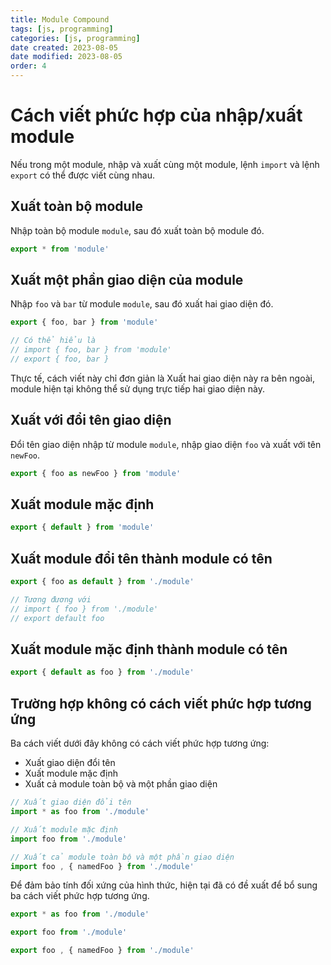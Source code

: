 ```yaml
---
title: Module Compound
tags: [js, programming]
categories: [js, programming]
date created: 2023-08-05
date modified: 2023-08-05
order: 4
---
```


# Cách viết phức hợp của nhập/xuất module

Nếu trong một module, nhập và xuất cùng một module, lệnh `import` và lệnh `export` có thể được viết cùng nhau.

## Xuất toàn bộ module

Nhập toàn bộ module `module`, sau đó xuất toàn bộ module đó.

```js
export * from 'module'
```

## Xuất một phần giao diện của module

Nhập `foo` và `bar` từ module `module`, sau đó xuất hai giao diện đó.

```js
export { foo, bar } from 'module'

// Có thể hiểu là
// import { foo, bar } from 'module'
// export { foo, bar }
```

Thực tế, cách viết này chỉ đơn giản là Xuất hai giao diện này ra bên ngoài, module hiện tại không thể sử dụng trực tiếp hai giao diện này.

## Xuất với đổi tên giao diện

Đổi tên giao diện nhập từ module `module`, nhập giao diện `foo` và xuất với tên `newFoo`.

```js
export { foo as newFoo } from 'module'
```

## Xuất module mặc định

```js
export { default } from 'module'
```

## Xuất module đổi tên thành module có tên

```js
export { foo as default } from './module'

// Tương đương với
// import { foo } from './module'
// export default foo
```

## Xuất module mặc định thành module có tên

```js
export { default as foo } from './module'
```

## Trường hợp không có cách viết phức hợp tương ứng

Ba cách viết dưới đây không có cách viết phức hợp tương ứng:

- Xuất giao diện đổi tên
- Xuất module mặc định
- Xuất cả module toàn bộ và một phần giao diện

```js
// Xuất giao diện đổi tên
import * as foo from './module'

// Xuất module mặc định
import foo from './module'

// Xuất cả module toàn bộ và một phần giao diện
import foo , { namedFoo } from './module'
```

Để đảm bảo tính đối xứng của hình thức, hiện tại đã có đề xuất để bổ sung ba cách viết phức hợp tương ứng.

```js
export * as foo from './module'

export foo from './module'

export foo , { namedFoo } from './module'
```
